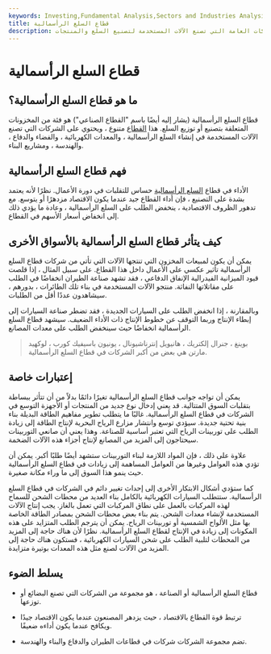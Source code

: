 ```yaml
---
keywords: Investing,Fundamental Analysis,Sectors and Industries Analysis,Sectors and Industries
title: قطاع السلع الرأسمالية
description: يشير قطاع السلع الرأسمالية إلى مجموعة من الشركات العامة التي تصنع الآلات المستخدمة لتصنيع السلع والمنتجات.
---
```


# قطاع السلع الرأسمالية
## ما هو قطاع السلع الرأسمالية؟

قطاع السلع الرأسمالية (يشار إليه أيضًا باسم "القطاع الصناعي") هو فئة من المخزونات المتعلقة بتصنيع أو توزيع السلع. هذا [القطاع](/sector) متنوع ، ويحتوي على الشركات التي تصنع الآلات المستخدمة في إنشاء السلع الرأسمالية ، والمعدات الكهربائية ، والفضاء والدفاع ، والهندسة ، ومشاريع البناء.

## فهم قطاع السلع الرأسمالية

الأداء في قطاع [السلع الرأسمالية](/capitalgoods) حساس للتقلبات في دورة الأعمال. نظرًا لأنه يعتمد بشدة على التصنيع ، فإن أداء القطاع جيد عندما يكون الاقتصاد مزدهرًا أو يتوسع. مع تدهور الظروف الاقتصادية ، ينخفض الطلب على السلع الرأسمالية ، وعادة ما يؤدي ذلك إلى انخفاض أسعار الأسهم في القطاع.

## كيف يتأثر قطاع السلع الرأسمالية بالأسواق الأخرى

يمكن أن يكون لمبيعات المخزون التي تنتجها الآلات التي تأتي من شركات قطاع السلع الرأسمالية تأثير عكسي على الأعمال داخل هذا القطاع. على سبيل المثال ، إذا قلصت قيود الميزانية الفيدرالية الإنفاق الدفاعي ، فقد تشهد صناعة الطيران انخفاضًا في الطلب على مقاتلاتها النفاثة. منتجو الآلات المستخدمة في بناء تلك الطائرات ، بدورهم ، سيشاهدون عددًا أقل من الطلبات.

وبالمقارنة ، إذا انخفض الطلب على السيارات الجديدة ، فقد تضطر صناعة السيارات إلى إبطاء الإنتاج وربما التوقف عن خطوط الإنتاج ذات الأداء الضعيف. سيشهد قطاع السلع الرأسمالية انخفاضًا حيث سينخفض الطلب على معدات المصانع.

> بوينغ ، جنرال إلكتريك ، هانيويل إنترناشيونال ، يونيون باسيفيك كورب ، لوكهيد مارتن هي بعض من أكبر الشركات في قطاع السلع الرأسمالية.

>

## إعتبارات خاصة

يمكن أن تواجه جوانب قطاع السلع الرأسمالية تغيرًا دائمًا بدلاً من أن تتأثر ببساطة بتقلبات السوق المتتالية. قد يعني إدخال نوع جديد من المنتجات أو الأجهزة التوسع في الشركات في قطاع السلع الرأسمالية. غالبًا ما يتطلب تطوير مفاهيم الطاقة البديلة بناء بنية تحتية جديدة. سيؤدي توسع وانتشار مزارع الرياح البحرية لإنتاج الطاقة إلى زيادة الطلب على توربينات الرياح التي تعتبر أساسية للصناعة. وهذا يعني أن صانعي التوربينات سيحتاجون إلى المزيد من المصانع لإنتاج أجزاء هذه الآلات الضخمة.

علاوة على ذلك ، فإن المواد اللازمة لبناء التوربينات ستشهد أيضًا طلبًا أكبر. يمكن أن تؤدي هذه العوامل وغيرها من العوامل المساهمة إلى زيادات في قطاع السلع الرأسمالية حيث ينمو هذا السوق إلى ما وراء مكانة صغيرة.

كما ستؤدي أشكال الابتكار الأخرى إلى إحداث تغيير دائم في الشركات في قطاع السلع الرأسمالية. ستتطلب السيارات الكهربائية بالكامل بناء العديد من محطات الشحن للسماح لهذه المركبات بالعمل على نطاق المركبات التي تعمل بالغاز. يجب إنتاج الآلات المستخدمة لإنشاء معدات الشحن. يتم بناء بعض محطات الشحن بمصادر الطاقة الخاصة بها مثل الألواح الشمسية أو توربينات الرياح. يمكن أن يترجم الطلب المتزايد على هذه المكونات إلى زيادة في الإنتاج لقطاع السلع الرأسمالية. نظرًا لأن هناك حاجة إلى المزيد من المحطات لتلبية الطلب على شحن السيارات الكهربائية ، فستكون هناك حاجة إلى المزيد من الآلات لصنع مثل هذه المعدات بوتيرة متزايدة.

## يسلط الضوء

- قطاع السلع الرأسمالية أو الصناعة ، هو مجموعة من الشركات التي تصنع البضائع أو توزعها.

- ترتبط قوة القطاع بالاقتصاد ، حيث يزدهر المصنعون عندما يكون الاقتصاد جيدًا ويكافح عندما يكون أداءه ضعيفًا.

- تضم مجموعة الشركات شركات في قطاعات الطيران والدفاع والبناء والهندسة.

